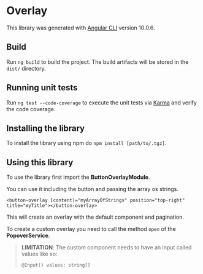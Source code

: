 # Overlay

This library was generated with [Angular CLI](https://github.com/angular/angular-cli) version 10.0.6.

## Build

Run `ng build` to build the project. The build artifacts will be stored in the `dist/` directory.

## Running unit tests

Run `ng test --code-coverage` to execute the unit tests via [Karma](https://karma-runner.github.io) and verify the code coverage.

## Installing the library
To install the library using npm do ```npm install [path/to/.tgz]```.

## Using this library
To use the library first import the **ButtonOverlayModule**.

You can use it including the button and passing the array os strings.
```
<button-overlay [content]="myArrayOfStrings" position="top-right" title="myTitle"></button-overlay>
```

This will create an overlay with the default component and pagination.

To create a custom overlay you need to call the method ```open``` of the **PopoverService**.
> **LIMITATION**: The custom component needs to have an input called values like so:
> 
> ```@Input() values: string[]```
